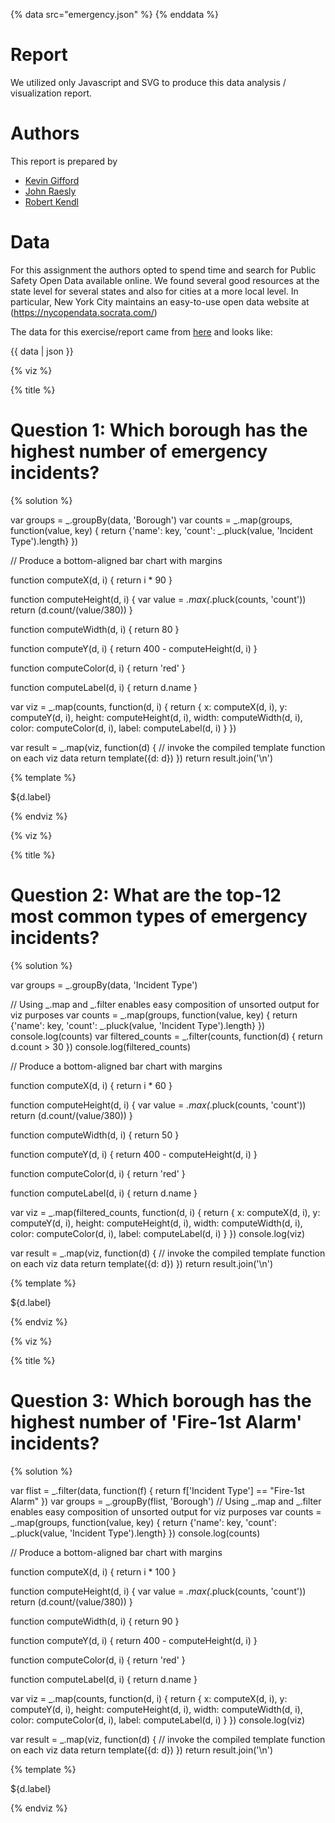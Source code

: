 {% data src="emergency.json" %}
{% enddata %}

# Report

We utilized only Javascript and SVG to produce this data analysis / visualization report.

# Authors

This report is prepared by
* [Kevin Gifford](http://github.com/kevinkgifford)
* [John Raesly](http://github.com/jraesly)
* [Robert Kendl](http://github.com/DomoYeti)

# Data

For this assignment the authors opted to spend time and search for Public Safety Open Data available online.  We found several good resources at the state level for several states and also for cities at a more local level.  In particular, New York City maintains an easy-to-use open data website at (https://nycopendata.socrata.com/)

The data for this exercise/report came from [here](https://data.cityofnewyork.us/Public-Safety/Emergency-Response-Incidents/pasr-j7fb) and looks like:

{{ data | json }}

<a name="top"/>
<div id="autonav"></div>

{% viz %}

{% title %}

# Question 1: Which borough has the highest number of emergency incidents?

{% solution %}

var groups = _.groupBy(data, 'Borough')
var counts = _.map(groups, function(value, key) {
    return {'name': key, 'count': _.pluck(value, 'Incident Type').length}
})


// Produce a bottom-aligned bar chart with margins

function computeX(d, i) {
    return i * 90
}

function computeHeight(d, i) {
    var value = _.max(_.pluck(counts, 'count'))
    return (d.count/(value/380))
}

function computeWidth(d, i) {
    return 80
}

function computeY(d, i) {
    return 400 - computeHeight(d, i)
}

function computeColor(d, i) {
    return 'red'
}

function computeLabel(d, i) {
    return d.name
}

var viz = _.map(counts, function(d, i) {
    return {
        x: computeX(d, i),
        y: computeY(d, i),
        height: computeHeight(d, i),
        width: computeWidth(d, i),
        color: computeColor(d, i),
        label: computeLabel(d, i)
    }
})


var result = _.map(viz, function(d) {
    // invoke the compiled template function on each viz data
    return template({d: d})
})
return result.join('\n')

{% template %}

<rect x="${d.x}"
      y="${d.y}"
      height="${d.height}"
      width="${d.width}"
      style="fill:${d.color};
             stroke-width:3;
             stroke:rgb(0,0,0)" />
    <text transform="translate(${d.x} ${d.y})">
        ${d.label}
    </text>

{% endviz %}


{% viz %}

{% title %}

# Question 2: What are the top-12 most common types of emergency incidents?

{% solution %}

var groups = _.groupBy(data, 'Incident Type')

// Using _.map and _.filter enables easy composition of unsorted output for viz purposes
var counts = _.map(groups, function(value, key) {
    return {'name': key, 'count': _.pluck(value, 'Incident Type').length}
})
console.log(counts)
var filtered_counts = _.filter(counts, function(d) {
    return d.count > 30
})
console.log(filtered_counts)

// Produce a bottom-aligned bar chart with margins

function computeX(d, i) {
    return i * 60
}

function computeHeight(d, i) {
    var value = _.max(_.pluck(counts, 'count'))
    return (d.count/(value/380))
}

function computeWidth(d, i) {
    return 50
}

function computeY(d, i) {
    return 400 - computeHeight(d, i)
}

function computeColor(d, i) {
    return 'red'
}

function computeLabel(d, i) {
    return d.name
}

var viz = _.map(filtered_counts, function(d, i) {
    return {
        x: computeX(d, i),
        y: computeY(d, i),
        height: computeHeight(d, i),
        width: computeWidth(d, i),
        color: computeColor(d, i),
        label: computeLabel(d, i)
    }
})
console.log(viz)

var result = _.map(viz, function(d) {
    // invoke the compiled template function on each viz data
    return template({d: d})
})
return result.join('\n')

{% template %}

<rect x="${d.x}"
      y="${d.y}"
      height="${d.height}"
      width="${d.width}"
      style="fill:${d.color};
             stroke-width:3;
             stroke:rgb(0,0,0)" />
    <text transform="translate(${d.x} ${d.y})">
        ${d.label}
    </text>

{% endviz %}


{% viz %}

{% title %}

# Question 3: Which borough has the highest number of 'Fire-1st Alarm' incidents?

{% solution %}

var flist = _.filter(data, function(f) {
    return f['Incident Type'] == "Fire-1st Alarm"
})
var groups = _.groupBy(flist, 'Borough')
// Using _.map and _.filter enables easy composition of unsorted output for viz purposes
var counts = _.map(groups, function(value, key) {
    return {'name': key, 'count': _.pluck(value, 'Incident Type').length}
})
console.log(counts)

// Produce a bottom-aligned bar chart with margins

function computeX(d, i) {
    return i * 100
}

function computeHeight(d, i) {
    var value = _.max(_.pluck(counts, 'count'))
    return (d.count/(value/380))
}

function computeWidth(d, i) {
    return 90
}

function computeY(d, i) {
    return 400 - computeHeight(d, i)
}

function computeColor(d, i) {
    return 'red'
}

function computeLabel(d, i) {
    return d.name
}

var viz = _.map(counts, function(d, i) {
    return {
        x: computeX(d, i),
        y: computeY(d, i),
        height: computeHeight(d, i),
        width: computeWidth(d, i),
        color: computeColor(d, i),
        label: computeLabel(d, i)
    }
})
console.log(viz)

var result = _.map(viz, function(d) {
    // invoke the compiled template function on each viz data
    return template({d: d})
})
return result.join('\n')

{% template %}

<rect x="${d.x}"
      y="${d.y}"
      height="${d.height}"
      width="${d.width}"
      style="fill:${d.color};
             stroke-width:3;
             stroke:rgb(0,0,0)" />
    <text transform="translate(${d.x} ${d.y})">
        ${d.label}
    </text>

{% endviz %}
